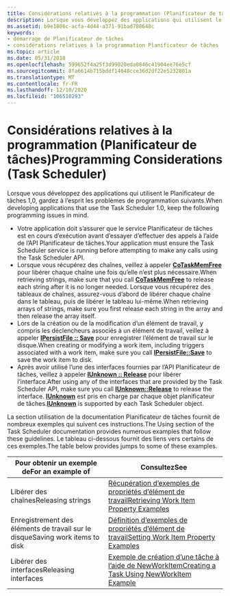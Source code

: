 ```yaml
---
title: Considérations relatives à la programmation (Planificateur de tâches)
description: Lorsque vous développez des applications qui utilisent le Planificateur de tâches 1,0, gardez à l’esprit les problèmes de programmation suivants. Votre application doit s’assurer que le service Planificateur de tâches est en cours d’exécution avant d’essayer d’effectuer des appels à l’aide de l’API Planificateur de tâches. Lorsque vous récupérez des chaînes, veillez à appeler CoTaskMemFree pour libérer chaque chaîne une fois qu’elle n’est plus nécessaire. Lorsque vous récupérez des tableaux de chaînes, assurez-vous d’abord de libérer chaque chaîne dans le tableau, puis de libérer le tableau lui-même. Lors de la création ou de la modification d’un élément de travail, y compris les déclencheurs associés à un élément de travail, veillez à appeler IPersistFile Save pour enregistrer l’élément de travail sur le disque. Après avoir utilisé l’une des interfaces fournies par l’API Planificateur de tâches, veillez à appeler la version d’IUnknown pour libérer l’interface. IUnknown est pris en charge par chaque objet Planificateur de tâches.
ms.assetid: b9e1806c-acfa-4d44-a371-91bad788648c
keywords:
- démarrage de Planificateur de tâches
- considérations relatives à la programmation Planificateur de tâches
ms.topic: article
ms.date: 05/31/2018
ms.openlocfilehash: 599652f4a25f3d99020eda0846c41904ee76e5cf
ms.sourcegitcommit: 8fa6614b715bddf14648cce36d2df22e5232801a
ms.translationtype: MT
ms.contentlocale: fr-FR
ms.lasthandoff: 12/10/2020
ms.locfileid: "106510293"
---
```

# <a name="programming-considerations-task-scheduler"></a><span data-ttu-id="83721-107">Considérations relatives à la programmation (Planificateur de tâches)</span><span class="sxs-lookup"><span data-stu-id="83721-107">Programming Considerations (Task Scheduler)</span></span>

<span data-ttu-id="83721-108">Lorsque vous développez des applications qui utilisent le Planificateur de tâches 1,0, gardez à l’esprit les problèmes de programmation suivants.</span><span class="sxs-lookup"><span data-stu-id="83721-108">When developing applications that use the Task Scheduler 1.0, keep the following programming issues in mind.</span></span>

-   <span data-ttu-id="83721-109">Votre application doit s’assurer que le service Planificateur de tâches est en cours d’exécution avant d’essayer d’effectuer des appels à l’aide de l’API Planificateur de tâches.</span><span class="sxs-lookup"><span data-stu-id="83721-109">Your application must ensure the Task Scheduler service is running before attempting to make any calls using the Task Scheduler API.</span></span>
-   <span data-ttu-id="83721-110">Lorsque vous récupérez des chaînes, veillez à appeler [**CoTaskMemFree**](/windows/win32/api/combaseapi/nf-combaseapi-cotaskmemfree) pour libérer chaque chaîne une fois qu’elle n’est plus nécessaire.</span><span class="sxs-lookup"><span data-stu-id="83721-110">When retrieving strings, make sure that you call [**CoTaskMemFree**](/windows/win32/api/combaseapi/nf-combaseapi-cotaskmemfree) to release each string after it is no longer needed.</span></span> <span data-ttu-id="83721-111">Lorsque vous récupérez des tableaux de chaînes, assurez-vous d’abord de libérer chaque chaîne dans le tableau, puis de libérer le tableau lui-même.</span><span class="sxs-lookup"><span data-stu-id="83721-111">When retrieving arrays of strings, make sure you first release each string in the array and then release the array itself.</span></span>
-   <span data-ttu-id="83721-112">Lors de la création ou de la modification d’un élément de travail, y compris les déclencheurs associés à un élément de travail, veillez à appeler [**IPersistFile :: Save**](/windows/win32/api/objidl/nf-objidl-ipersistfile-save) pour enregistrer l’élément de travail sur le disque.</span><span class="sxs-lookup"><span data-stu-id="83721-112">When creating or modifying a work item, including triggers associated with a work item, make sure you call [**IPersistFile::Save**](/windows/win32/api/objidl/nf-objidl-ipersistfile-save) to save the work item to disk.</span></span>
-   <span data-ttu-id="83721-113">Après avoir utilisé l’une des interfaces fournies par l’API Planificateur de tâches, veillez à appeler [**IUnknown :: Release**](/windows/win32/api/unknwn/nf-unknwn-iunknown-release) pour libérer l’interface.</span><span class="sxs-lookup"><span data-stu-id="83721-113">After using any of the interfaces that are provided by the Task Scheduler API, make sure you call [**IUnknown::Release**](/windows/win32/api/unknwn/nf-unknwn-iunknown-release) to release the interface.</span></span> <span data-ttu-id="83721-114">[**IUnknown**](/windows/win32/api/unknwn/nn-unknwn-iunknown) est pris en charge par chaque objet planificateur de tâches.</span><span class="sxs-lookup"><span data-stu-id="83721-114">[**IUnknown**](/windows/win32/api/unknwn/nn-unknwn-iunknown) is supported by each Task Scheduler object.</span></span>

<span data-ttu-id="83721-115">La section utilisation de la documentation Planificateur de tâches fournit de nombreux exemples qui suivent ces instructions.</span><span class="sxs-lookup"><span data-stu-id="83721-115">The Using section of the Task Scheduler documentation provides numerous examples that follow these guidelines.</span></span> <span data-ttu-id="83721-116">Le tableau ci-dessous fournit des liens vers certains de ces exemples.</span><span class="sxs-lookup"><span data-stu-id="83721-116">The table below provides jumps to some of these examples.</span></span>

| <span data-ttu-id="83721-117">Pour obtenir un exemple de</span><span class="sxs-lookup"><span data-stu-id="83721-117">For an example of</span></span>         | <span data-ttu-id="83721-118">Consultez</span><span class="sxs-lookup"><span data-stu-id="83721-118">See</span></span>                                                                                        |
|---------------------------|--------------------------------------------------------------------------------------------|
| <span data-ttu-id="83721-119">Libérer des chaînes</span><span class="sxs-lookup"><span data-stu-id="83721-119">Releasing strings</span></span>         | [<span data-ttu-id="83721-120">Récupération d’exemples de propriétés d’élément de travail</span><span class="sxs-lookup"><span data-stu-id="83721-120">Retrieving Work Item Property Examples</span></span>](retrieving-work-item-property-examples.md)       |
| <span data-ttu-id="83721-121">Enregistrement des éléments de travail sur le disque</span><span class="sxs-lookup"><span data-stu-id="83721-121">Saving work items to disk</span></span> | [<span data-ttu-id="83721-122">Définition d’exemples de propriétés d’élément de travail</span><span class="sxs-lookup"><span data-stu-id="83721-122">Setting Work Item Property Examples</span></span>](setting-work-item-property-examples.md)             |
| <span data-ttu-id="83721-123">Libérer des interfaces</span><span class="sxs-lookup"><span data-stu-id="83721-123">Releasing interfaces</span></span>      | [<span data-ttu-id="83721-124">Exemple de création d’une tâche à l’aide de NewWorkItem</span><span class="sxs-lookup"><span data-stu-id="83721-124">Creating a Task Using NewWorkItem Example</span></span>](creating-a-task-using-newworkitem-example.md) |



 

 

 
